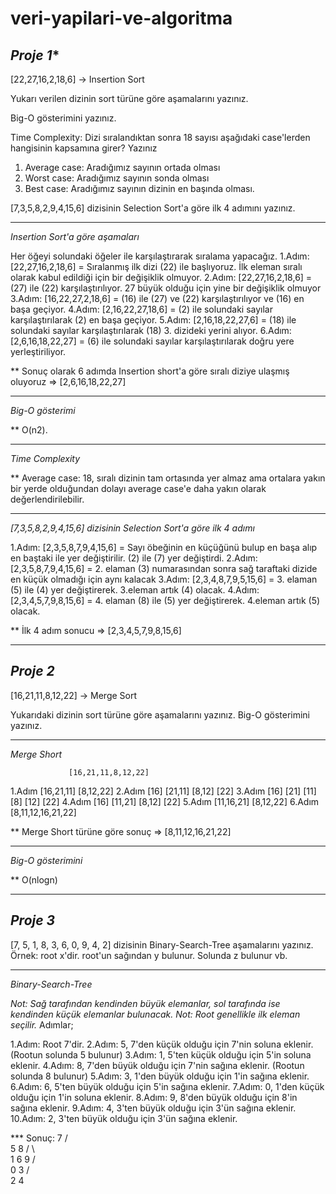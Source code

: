 # veri-yapilari-ve-algoritma

## ***Proje 1****

[22,27,16,2,18,6] -> Insertion Sort

Yukarı verilen dizinin sort türüne göre aşamalarını yazınız.

Big-O gösterimini yazınız.

Time Complexity: Dizi sıralandıktan sonra 18 sayısı aşağıdaki case'lerden hangisinin kapsamına girer? Yazınız

1. Average case: Aradığımız sayının ortada olması
2. Worst case: Aradığımız sayının sonda olması
3. Best case: Aradığımız sayının dizinin en başında olması.

[7,3,5,8,2,9,4,15,6] dizisinin Selection Sort'a göre ilk 4 adımını yazınız.

----------------------------------------------------------------

*Insertion Sort'a göre aşamaları*

Her öğeyi solundaki öğeler ile karşılaştırarak sıralama yapacağız.
1.Adım: [22,27,16,2,18,6] = Sıralanmış ilk dizi (22) ile başlıyoruz. İlk eleman sıralı olarak kabul edildiği için bir değişiklik olmuyor.
2.Adım: [22,27,16,2,18,6] = (27) ile (22) karşılaştırılıyor. 27 büyük olduğu için yine bir değişiklik olmuyor
3.Adım: [16,22,27,2,18,6] = (16) ile (27) ve (22) karşılaştırılıyor ve (16) en başa geçiyor.
4.Adım: [2,16,22,27,18,6] = (2) ile solundaki sayılar karşılaştırılarak (2) en başa geçiyor.
5.Adım: [2,16,18,22,27,6] = (18) ile solundaki sayılar karşılaştırılarak (18) 3. dizideki yerini alıyor.
6.Adım: [2,6,16,18,22,27] = (6) ile solundaki sayılar karşılaştırılarak doğru yere yerleştiriliyor.

** Sonuç olarak 6 adımda Insertion short'a göre sıralı diziye ulaşmış oluyoruz => [2,6,16,18,22,27]

----------------------------------------------------------------

*Big-O gösterimi*

** O(n2).

----------------------------------------------------------------

*Time Complexity*

** Average case: 18, sıralı dizinin tam ortasında yer almaz ama ortalara yakın bir yerde olduğundan dolayı average case'e daha yakın olarak değerlendirilebilir.

----------------------------------------------------------------

*[7,3,5,8,2,9,4,15,6] dizisinin Selection Sort'a göre ilk 4 adımı*

1.Adım: [2,3,5,8,7,9,4,15,6] = Sayı öbeğinin en küçüğünü bulup en başa alıp en baştaki ile yer değiştirilir. (2) ile (7) yer değiştirdi.
2.Adım: [2,3,5,8,7,9,4,15,6] = 2. elaman (3) numarasından sonra sağ taraftaki dizide en küçük olmadığı için aynı kalacak
3.Adım: [2,3,4,8,7,9,5,15,6] = 3. elaman (5) ile (4) yer değiştirerek. 3.eleman artık (4) olacak.
4.Adım: [2,3,4,5,7,9,8,15,6] = 4. elaman (8) ile (5) yer değiştirerek. 4.eleman artık (5) olacak.

** İlk 4 adım sonucu => [2,3,4,5,7,9,8,15,6]

----------------------------------------------------------------

## ***Proje 2***

[16,21,11,8,12,22] -> Merge Sort

Yukarıdaki dizinin sort türüne göre aşamalarını yazınız.
Big-O gösterimini yazınız.

----------------------------------------------------------------

*Merge Short*

                 [16,21,11,8,12,22]
1.Adım    [16,21,11]           [8,12,22]
2.Adım   [16] [21,11]         [8,12] [22]
3.Adım  [16] [21] [11]       [8] [12] [22]
4.Adım   [16] [11,21]         [8,12] [22]
5.Adım    [11,16,21]           [8,12,22]
6.Adım          [8,11,12,16,21,22]
          
** Merge Short türüne göre sonuç => [8,11,12,16,21,22]

----------------------------------------------------------------

*Big-O gösterimini*

** O(nlogn)

----------------------------------------------------------------

## ***Proje 3***

[7, 5, 1, 8, 3, 6, 0, 9, 4, 2] dizisinin Binary-Search-Tree aşamalarını yazınız.
Örnek: root x'dir. root'un sağından y bulunur. Solunda z bulunur vb.

----------------------------------------------------------------

*Binary-Search-Tree*

*Not: Sağ tarafından kendinden büyük elemanlar, sol tarafında ise kendinden küçük elemanlar bulunacak.*
*Not: Root genellikle ilk eleman seçilir.*
Adımlar;

1.Adım: Root 7'dir.
2.Adım: 5, 7'den küçük olduğu için 7'nin soluna eklenir. (Rootun solunda 5 bulunur)
3.Adım: 1, 5'ten küçük olduğu için 5'in soluna eklenir.
4.Adım: 8, 7'den büyük olduğu için 7'nin sağına eklenir. (Rootun solunda 8 bulunur)
5.Adım: 3, 1'den büyük olduğu için 1'in sağına eklenir.
6.Adım: 6, 5'ten büyük olduğu için 5'in sağına eklenir.
7.Adım: 0, 1'den küçük olduğu için 1'in soluna eklenir.
8.Adım: 9, 8'den büyük olduğu için 8'in sağına eklenir.
9.Adım: 4, 3'ten büyük olduğu için 3'ün sağına eklenir.
10.Adım: 2, 3'ten büyük olduğu için 3'ün sağına eklenir.

*** Sonuç:
         7
       /   \
     5       8
    / \       \
   1   6       9
  / \
 0   3
    / \
   2   4



